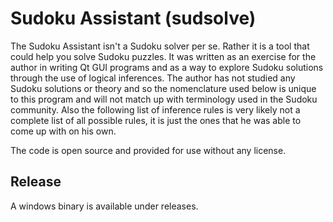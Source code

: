 # Sudoku Assistant (sudsolve)

The Sudoku Assistant isn't a Sudoku solver per se. Rather it is a tool that could help you solve Sudoku puzzles. It was written as an exercise for the author in writing Qt GUI programs and as a way to explore Sudoku solutions through the use of logical inferences. The author has not studied any Sudoku solutions or theory and so the nomenclature used below is unique to this program and will not match up with terminology used in the Sudoku community. Also the following list of inference rules is very likely not a complete list of all possible rules, it is just the ones that he was able to come up with on his own.

The code is open source and provided for use without any license. 

## Release

A windows binary is available under releases.
